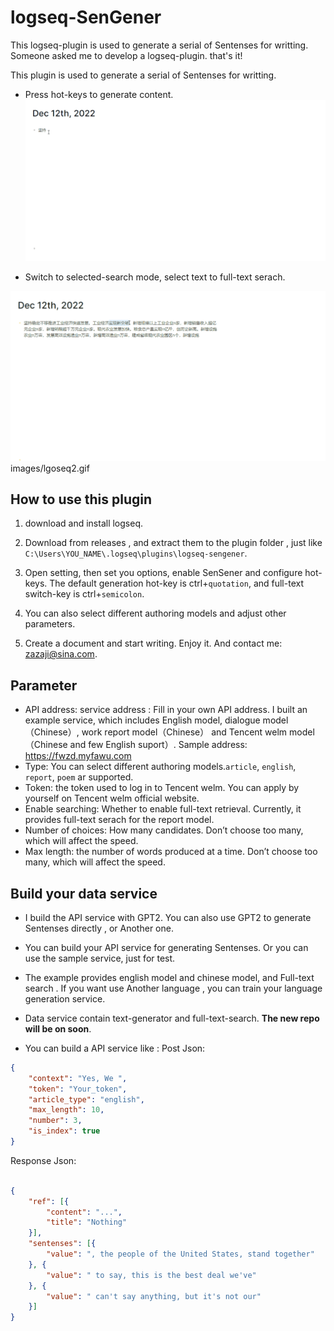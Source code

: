 # logseq-SenGener  

This logseq-plugin is used to generate a serial of Sentenses for writting. Someone asked me to develop a logseq-plugin. that's it!

This plugin is used to generate a serial of Sentenses for writting. 

- Press hot-keys to generate content.
![](./images/lgoseq1.gif)

- Switch to selected-search mode, select text to full-text serach.

![](./images/lgoseq2.gif)
images/lgoseq2.gif


## How to use this plugin

1. download and install logseq. 

2. Download from releases , and extract them to the plugin folder , just like `C:\Users\YOU_NAME\.logseq\plugins\logseq-sengener`.
   
3. Open setting, then set you options, enable SenSener and configure hot-keys. The default generation hot-key is ctrl+`quotation`, and  full-text switch-key is ctrl+`semicolon`.

4. You can also select different authoring models and adjust other parameters. 

5. Create a document and start writing. Enjoy it. And contact me: zazaji@sina.com.

## Parameter
- API address: service address : Fill in your own API address. I built an example service, which includes English model, dialogue model（Chinese）, work report model（Chinese） and Tencent welm model（Chinese and few English suport）. Sample address: https://fwzd.myfawu.com 
- Type: You can select different authoring models.`article`, `english`, `report`, `poem` ar supported.
- Token: the token used to log in to Tencent welm. You can apply by yourself on Tencent welm official website.
- Enable searching: Whether to enable full-text retrieval. Currently, it provides full-text serach for the report model.
- Number of choices: How many candidates. Don’t choose too many, which will affect the speed.
- Max length: the number of words produced at a time. Don’t choose too many, which will affect the speed.

## Build your data service

- I build the API service with GPT2. You can also use GPT2 to generate Sentenses directly , or Another one.
- You can build your API service for generating Sentenses. Or you can use the sample service, just for test.
- The example provides english model and chinese model, and  Full-text search . If you want use Another language , you can train your language generation service.
- Data service contain text-generator and full-text-search. **The new repo will be on soon**.


- You can build a API service like : 
Post Json: 

```Json
{
	"context": "Yes, We ",
	"token": "Your_token",
	"article_type": "english",
	"max_length": 10,
	"number": 3,
	"is_index": true
}
```

Response Json: 
```Json

{
	"ref": [{
		"content": "...",
		"title": "Nothing"
	}],
	"sentenses": [{
		"value": ", the people of the United States, stand together"
	}, {
		"value": " to say, this is the best deal we've"
	}, {
		"value": " can't say anything, but it's not our"
	}]
}
```
